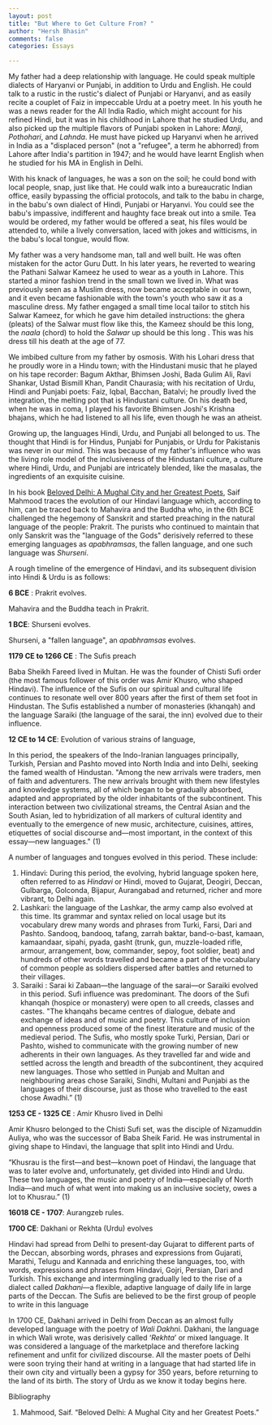 ```yaml
---
layout: post
title: "But Where to Get Culture From? "
author: "Hersh Bhasin"
comments: false
categories: Essays

---
```


My father had a deep relationship with language. He could speak multiple  dialects of Haryanvi or Punjabi, in addition to Urdu and English. He could talk to a rustic in the rustic's dialect of Punjabi or Haryanvi, and  as easily recite a couplet of Faiz in impeccable Urdu at a poetry meet. In his youth he was a news reader for the All India Radio, which might account for his refined Hindi, but it was in his childhood in Lahore that he studied Urdu, and also picked up the multiple flavors of Punjabi spoken in Lahore: *Manji*, *Pothohari*, and *Lahnda*. He must have picked up Haryanvi when he arrived in India as a "displaced person" (not a "refugee", a term he abhorred) from Lahore after India's partition in 1947;  and he would have learnt English when he studied for his MA in English in Delhi.  

With his knack of languages, he was a son on the soil; he could bond with local people, snap,  just like that. He could  walk into a bureaucratic Indian office, easily bypassing the official protocols, and talk to the babu in charge, in the babu's own dialect of Hindi, Punjabi or Haryanvi. You could see  the babu's impassive,  indifferent and haughty face  break  out into a smile. Tea would be ordered, my father would be offered a seat, his  files would be attended to, while a lively conversation,  laced with jokes and witticisms, in the babu's local tongue,  would flow.  

My father was a very handsome man, tall and well built. He was often mistaken for the actor Guru Dutt. In his later years, he reverted to wearing the Pathani Salwar Kameez he used to wear as a  youth in Lahore. This  started a minor fashion trend in the small town we lived in. What was previously seen as a Muslim dress, now became acceptable in our town, and it even became fashionable with the  town's  youth who saw it as a masculine dress. My father engaged a small time local tailor to stitch his Salwar Kameez, for which he gave him detailed instructions: the  ghera (pleats) of the Salwar must  flow like this, the Kameez should be this long, the *naala* (chord)  to hold the *Salwar* up should be this long . This was his dress till his death at the age of 77.

We imbibed culture from my father by osmosis. With his Lohari dress that he proudly wore in a Hindu town; with the Hindustani music that he played on his tape recorder: Bagum Akthar, Bhimsen Joshi, Bada Gulim Ali, Ravi Shankar, Ustad Bismill Khan, Pandit Chaurasia; with his recitation of Urdu, Hindi and Punjabi poets: Faiz, Iqbal, Bacchan, Batalvi; he proudly lived the integration, the melting pot that is Hindustani culture. On his death bed, when he was in coma,  I played  his favorite Bhimsen Joshi's Krishna bhajans, which he had listened to all his life, even though he was an  atheist. 

Growing up, the languages Hindi, Urdu, and Punjabi all belonged to us. The thought that Hindi is for Hindus, Punjabi for Punjabis, or  Urdu for Pakistanis was never in our mind. This was because of my father's influence who was the living role model of the inclusiveness of the Hindustani culture, a culture where Hindi, Urdu, and Punjabi are intricately blended, like the masalas, the ingredients of an exquisite   cuisine.

In his book [Beloved Delhi: A Mughal City and her Greatest Poets]( https://www.amazon.com/Beloved-Delhi-Mughal-Greatest-Poets/dp/9388326040), Saif Mahmood traces the evolution of our Hindavi language which, according to him, can be traced back to  Mahavira and the Buddha who, in the 6th  BCE challenged the hegemony of Sanskrit and started preaching in the natural language of the people: Prakrit. The purists who continued to maintain that only Sanskrit was the "language of the Gods" derisively referred to these emerging languages as *apabhramsas*, the fallen language, and one such language was *Shurseni*.

 A rough timeline of the emergence of Hindavi, and its subsequent division into  Hindi & Urdu is as follows:

**6 BCE** : Prakrit evolves.

Mahavira and the Buddha teach in Prakrit.

**1 BCE**: Shurseni evolves.

Shurseni, a "fallen language", an *apabhramsas* evolves.

**1179 CE to 1266 CE** : The Sufis preach

Baba Sheikh Fareed lived in Multan. He was the founder of Chisti Sufi order (the most famous follower of this order was Amir Khusro, who shaped Hindavi). The influence of the Sufis on our spiritual and cultural life continues to resonate well over 800 years after the first of them set foot in Hindustan.  The Sufis established a number of monasteries (khanqah) and the language Saraiki (the language of the sarai, the inn) evolved due to their influence.

**12 CE to 14 CE**: Evolution of various strains of language, 

In this period, the speakers of the Indo-Iranian languages principally, Turkish, Persian and Pashto moved into North India and into Delhi, seeking the famed wealth of Hindustan. "Among the new arrivals were traders, men of faith and adventurers. The new arrivals brought with them new lifestyles and knowledge systems, all of which began to be gradually absorbed, adapted and appropriated by the older inhabitants of the subcontinent. This interaction between two civilizational streams, the Central Asian and the South Asian, led to hybridization of all markers of cultural identity and eventually to the emergence of new music, architecture, cuisines, attires, etiquettes of social discourse and—most important, in the context of this essay—new languages." (1) 

A number of languages and tongues  evolved  in this period. These include:

1. Hindavi: During this period, the evolving, hybrid language spoken here, often referred to as *Hindavi* or Hindi, moved to Gujarat, Deogiri, Deccan, Gulbarga, Golconda, Bijapur, Aurangabad and returned, richer and more vibrant, to Delhi again. 
2. Lashkari:  the language of the Lashkar, the army camp also evolved at this time. Its grammar and syntax relied on local usage but its vocabulary drew many words and phrases from Turki, Farsi, Dari and Pashto. Sandooq, bandooq, tafang, zarrah baktar, band-o-bast, kamaan, kamaandaar, sipahi, pyada, gasht (trunk, gun, muzzle-loaded rifle, armour, arrangement, bow, commander, sepoy, foot soldier, beat) and hundreds of other words travelled and became a part of the vocabulary of common people as soldiers dispersed after battles and returned to their villages. 
3. Saraiki : Sarai ki Zabaan—the language of the sarai—or Saraiki evolved in this period. Sufi influence was predominant. The doors of the Sufi khanqah (hospice or monastery) were open to all creeds, classes and castes. "The khanqahs became centres of dialogue, debate and exchange of ideas and of music and poetry. This culture of inclusion and openness produced some of the finest literature and music of the medieval period. The Sufis, who mostly spoke Turki, Persian, Dari or Pashto, wished to communicate with the growing number of new adherents in their own languages. As they travelled far and wide and settled across the length and breadth of the subcontinent, they acquired new languages. Those who settled in Punjab and Multan and neighbouring areas chose Saraiki, Sindhi, Multani and Punjabi as the languages of their discourse, just as those who travelled to the east chose Awadhi.” (1)

**1253 CE - 1325 CE** : Amir Khusro lived in Delhi

Amir Khusro belonged to the Chisti Sufi set, was the disciple  of Nizamuddin Auliya, who was the successor of Baba Sheik Farid. He was instrumental in giving shape to Hindavi, the language that split into Hindi and Urdu.

“Khusrau is the first—and best—known poet of Hindavi, the language that was to later evolve and, unfortunately, get divided into Hindi and Urdu. These two languages, the music and poetry of India—especially of North India—and much of what went into making us an inclusive society, owes a lot to Khusrau.” (1)

**16018 CE - 1707**:  Aurangzeb rules.

**1700 CE**: Dakhani or Rekhta (Urdu) evolves

Hindavi had spread from Delhi to present-day Gujarat to different parts of the Deccan, absorbing words, phrases and expressions from Gujarati, Marathi, Telugu and Kannada and enriching these languages, too, with words, expressions and phrases from Hindavi, Gojri, Persian, Dari and Turkish. This exchange and intermingling gradually led to the rise of a dialect called *Dakhani*—a flexible, adaptive language of daily life in large parts of the Deccan. The Sufis are believed to be the first group of people to write in this language

In 1700 CE, Dakhani arrived in Delhi from Deccan as an almost fully developed language with the poetry of *Wali Dakhn*i. Dakhani, the language in which Wali wrote, was derisively called ‘*Rekhta*’ or mixed language. It was considered a language of the marketplace and therefore lacking refinement and unfit for civilized discourse.  All the master poets of Delhi were soon trying their hand at writing in a language that had started life in their own city and virtually been a gypsy for 350 years, before returning to the land of its birth. The story of Urdu as we know it today begins here.



Bibliography

1.  Mahmood, Saif. “Beloved Delhi: A Mughal City and her Greatest Poets.” 

 





